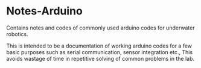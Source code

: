 # Notes-Arduino

Contains notes and codes of commonly used arduino codes for underwater robotics. 

This is intended to be a documentation of working arduino codes for a few basic purposes such as serial communication, sensor integration etc., This avoids wastage of time in repetitive solving of common problems in the lab. 
